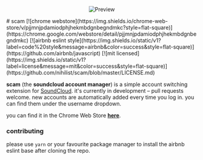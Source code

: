 <p align="center">
  <img alt="Preview" src="https://i.imgur.com/BKXKIEel.png"/>
</p>
# scam
[![chrome webstore](https://img.shields.io/chrome-web-store/v/pjjmnjpdamiodphjhekmbdgnbegndmkc?style=flat-square)](https://chrome.google.com/webstore/detail/pjjmnjpdamiodphjhekmbdgnbegndmkc)
[![airbnb eslint style](https://img.shields.io/static/v1?label=code%20style&message=airbnb&color=success&style=flat-square)](https://github.com/airbnb/javascript)
[![mit licensed](https://img.shields.io/static/v1?label=license&message=mit&color=success&style=flat-square)](https://github.com/nihilist/scam/blob/master/LICENSE.md)

**scam** (the **soundcloud account manager**) is a simple account switching extension for [SoundCloud](https://soundcloud.com). it's currently in development – pull requests welcome. new accounts are automatically added every time you log in. you can find them under the username dropdown.

you can find it in the Chrome Web Store [**here**](https://chrome.google.com/webstore/detail/pjjmnjpdamiodphjhekmbdgnbegndmkc).

### contributing
please use `yarn` or your favourite package manager to install the airbnb eslint base after cloning the repo.
